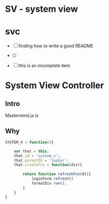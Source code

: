 # SV - system view


# svc
- [ ] finding how to write a good README
- [ ]
- [ ] this is an incomplete item


# System View Controller



## Intro
Mastermind.js is 

## Why




```javascript
SYSTEM_X = function(){

	var that = this;
	that.id = 'system_x';
	that.parentId = 'topbar';
	that.createFcn = function(div){
	  
		return function refreshFcn(dt){
			loginForm.refresh()
			formatDiv.run();
		}
	}
}
```
